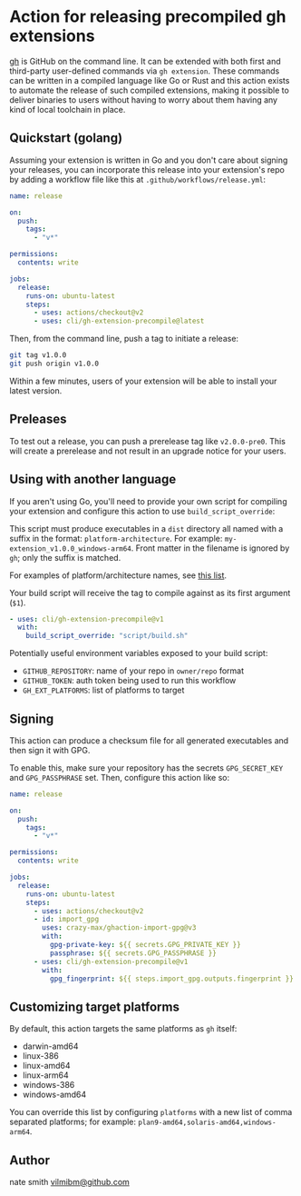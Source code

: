# Action for releasing precompiled gh extensions

[gh](https://github.com/cli/cli) is GitHub on the command line. It can be extended with both first and third-party user-defined commands via `gh extension`. These commands can be written in a compiled language like Go or Rust and this action exists to automate the release of such compiled extensions, making it possible to deliver binaries to users without having to worry about them having any kind of local toolchain in place.

## Quickstart (golang)

Assuming your extension is written in Go and you don't care about signing your releases, you can incorporate this release into your extension's repo by adding a workflow file like this at `.github/workflows/release.yml`:

```yaml
name: release

on:
  push:
    tags:
      - "v*"

permissions:
  contents: write

jobs:
  release:
    runs-on: ubuntu-latest
    steps:
      - uses: actions/checkout@v2
      - uses: cli/gh-extension-precompile@latest
```

Then, from the command line, push a tag to initiate a release:

```bash
git tag v1.0.0
git push origin v1.0.0
```

Within a few minutes, users of your extension will be able to install your latest version.

## Preleases

To test out a release, you can push a prerelease tag like `v2.0.0-pre0`. This will create a prerelease and not result in an upgrade notice for your users.

## Using with another language

If you aren't using Go, you'll need to provide your own script for compiling your extension and configure this action to use `build_script_override`:

This script must produce executables in a `dist` directory all named with a suffix in the format: `platform-architecture`. For example: `my-extension_v1.0.0_windows-arm64`. Front matter in the filename is ignored by `gh`; only the suffix is matched.

For examples of platform/architecture names, see [this list](https://github.com/cli/cli/blob/trunk/pkg/cmd/extension/manager.go#L650).

Your build script will receive the tag to compile against as its first argument (`$1`).

```yaml
- uses: cli/gh-extension-precompile@v1
  with:
    build_script_override: "script/build.sh"
```

Potentially useful environment variables exposed to your build script:

- `GITHUB_REPOSITORY`: name of your repo in `owner/repo` format
- `GITHUB_TOKEN`: auth token being used to run this workflow
- `GH_EXT_PLATFORMS`: list of platforms to target

## Signing

This action can produce a checksum file for all generated executables and then sign it with GPG.

To enable this, make sure your repository has the secrets `GPG_SECRET_KEY` and `GPG_PASSPHRASE` set. Then, configure this action like so:

```yaml
name: release

on:
  push:
    tags:
      - "v*"

permissions:
  contents: write

jobs:
  release:
    runs-on: ubuntu-latest
    steps:
      - uses: actions/checkout@v2
      - id: import_gpg
        uses: crazy-max/ghaction-import-gpg@v3
        with:
          gpg-private-key: ${{ secrets.GPG_PRIVATE_KEY }}
          passphrase: ${{ secrets.GPG_PASSPHRASE }}
      - uses: cli/gh-extension-precompile@v1
        with:
          gpg_fingerprint: ${{ steps.import_gpg.outputs.fingerprint }}
```

## Customizing target platforms

By default, this action targets the same platforms as `gh` itself:

- darwin-amd64
- linux-386
- linux-amd64
- linux-arm64
- windows-386
- windows-amd64

You can override this list by configuring `platforms` with a new list of comma separated platforms; for example: `plan9-amd64,solaris-amd64,windows-arm64`.

## Author

nate smith <vilmibm@github.com>
